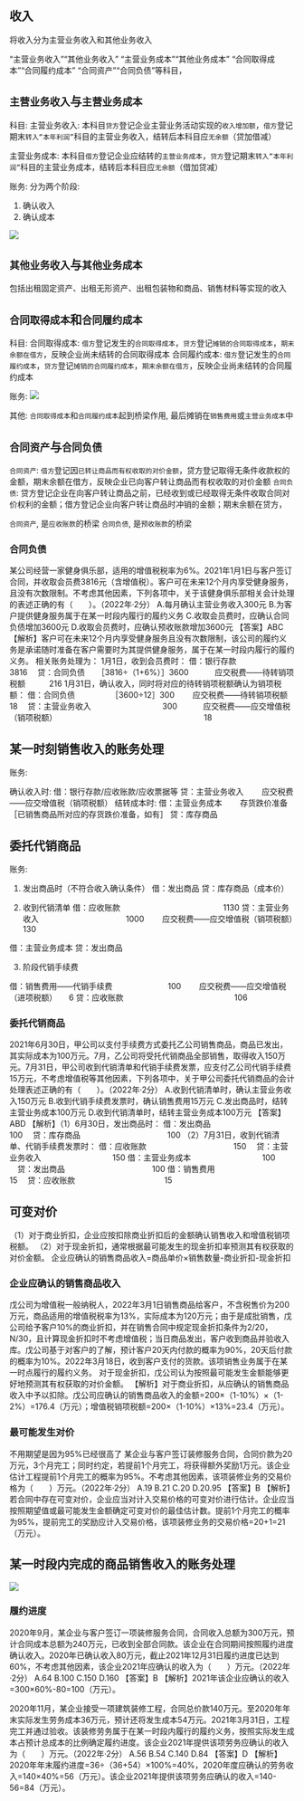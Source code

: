 
## 收入
将收入分为主营业务收入和其他业务收入

“主营业务收入”“其他业务收入”
“主营业务成本”“其他业务成本”
“合同取得成本”“合同履约成本”
“合同资产”“合同负债”等科目，


## `主营业务收入`与`主营业务成本`

科目:
主营业务收入: 本科目`贷方`登记企业主营业务活动实现的`收入增加额`，`借方`登记期末`转入“本年利润”`科目的主营业务收入，结转后本科目应`无余额`（贷加借减）

主营业务成本: 本科目`借方`登记企业应结转的`主营业务成本`，`贷方`登记期末`转入“本年利润”`科目的主营业务成本，结转后本科目应`无余额`（借加贷减）


账务:
分为两个阶段:
1. 确认收入
2. 确认成本


![](./实务_收入/1.png)


## `其他业务收入`与`其他业务成本`
包括出租固定资产、出租无形资产、出租包装物和商品、销售材料等实现的收入


## `合同取得成本`和`合同履约成本`

科目:
合同取得成本: `借方`登记发生的`合同取得成本`，`贷方`登记`摊销的合同取得成本`，`期末余额在借方`，反映企业尚未结转的合同取得成本
合同履约成本: `借方`登记发生的`合同履约成本`，`贷方`登记`摊销的合同履约成本`，`期末余额在借方`，反映企业尚未结转的合同履约成本

账务:
![](./实务_收入/2.png)

其他:
`合同取得成本`和`合同履约成本`起到桥梁作用, 最后摊销在`销售费用`或`主营业务成本`中



## `合同资产`与`合同负债`
`合同资产`: `借方`登记因`已转让商品而有权收取的对价金额`，贷方登记取得无条件收款权的金额，期末余额在借方，反映企业已向客户转让商品而有权收取的对价金额
`合同负债`: 贷方登记企业在向客户转让商品之前，已经收到或已经取得无条件收取合同对价权利的金额；借方登记企业向客户转让商品时冲销的金额；期末余额在贷方，

`合同资产`, 是`应收账款`的桥梁
`合同负债`, 是`预收账款`的桥梁


### 合同负债

某公司经营一家健身俱乐部，适用的增值税税率为6%。2021年1月1日与客户签订合同，并收取会员费3816元（含增值税）。客户可在未来12个月内享受健身服务，且没有次数限制。不考虑其他因素，下列各项中，关于该健身俱乐部相关会计处理的表述正确的有（　　）。（2022年·2分）
A.每月确认主营业务收入300元
B.为客户提供健身服务属于在某一时段内履行的履约义务
C.收取会员费时，应确认合同负债增加3600元
D.收取会员费时，应确认预收账款增加3600元
【答案】ABC
【解析】客户可在未来12个月内享受健身服务且没有次数限制，该公司的履约义务是承诺随时准备在客户需要时为其提供健身服务，属于在某一时段内履行的履约义务。
相关账务处理为：
1月1日，收到会员费时：
借：银行存款　　　　　　　　　　 3816
　贷：合同负债　　［3816÷（1+6%）］3600
　　　应交税费——待转销项税额　　　216
1月31日，确认收入，同时将对应的待转销项税额确认为销项税额：
借：合同负债　　　　　［3600÷12］300
　　应交税费——待转销项税额　　　 18
　贷：主营业务收入　　　　　　　　　300
　　　应交税费——应交增值税（销项税额）
　　　　　　　　　　　　　　　　　　 18


## 某一时刻销售收入的账务处理


账务:

确认收入时:
借：银行存款/应收账款/应收票据等
贷：主营业务收入
　　应交税费——应交增值税（销项税额）
结转成本时:
借：主营业务成本
　　存货跌价准备［已销售商品所对应的存货跌价准备，如有］
贷：库存商品



## 委托代销商品

账务:
1. 发出商品时（不符合收入确认条件）
    借：发出商品
    贷：库存商品（成本价）

2. 收到代销清单
借：应收账款　　　　　　　　　　　　　1130
贷：主营业务收入　　　　　　　　　　　1000
　　应交税费——应交增值税（销项税额）　130

借：主营业务成本
贷：发出商品

3. 阶段代销手续费

借：销售费用——代销手续费　　　　　　　100
　　应交税费——应交增值税（进项税额）　　6
贷：应收账款　　　　　　　　　　　　　　106



### 委托代销商品
2021年6月30日，甲公司以支付手续费方式委托乙公司销售商品，商品已发出，其实际成本为100万元。7月，乙公司将受托代销商品全部销售，取得收入150万元。7月31日，甲公司收到代销清单和代销手续费发票，应支付乙公司代销手续费15万元，不考虑增值税等其他因素，下列各项中，关于甲公司委托代销商品的会计处理表述正确的有（　　）。（2022年·2分）
A.收到代销清单时，确认主营业务收入150万元
B.收到代销手续费发票时，确认销售费用15万元
C.发出商品时，结转主营业务成本100万元
D.收到代销清单时，结转主营业务成本100万元
【答案】ABD
【解析】（1）6月30日，发出商品时：
借：发出商品　　　　　　　　　　　100
　贷：库存商品　　　　　　　　　　　100
（2）7月31日，收到代销清单、代销手续费发票时：
借：应收账款　　　　　　　　　　　150
　贷：主营业务收入　　　　　　　　　150
借：主营业务成本　　　　　　　　　100
　贷：发出商品　　　　　　　　　　　100
借：销售费用　　　　　　　　　　　 15
　贷：应收账款　　　　　　　　　　　 15





## 可变对价





（1）对于商业折扣，企业应按扣除商业折扣后的金额确认销售收入和增值税销项税额。
（2）对于现金折扣，通常根据最可能发生的现金折扣率预测其有权获取的对价金额。
企业应确认的销售商品收入=商品单价×销售数量-商业折扣-现金折扣



### 企业应确认的销售商品收入
戊公司为增值税一般纳税人，2022年3月1日销售商品给客户，不含税售价为200万元，商品适用的增值税税率为13%，实际成本为120万元；由于是成批销售，戊公司给予客户10%的商业折扣，并在销售合同中规定现金折扣条件为2/20，N/30，且计算现金折扣时不考虑增值税；当日商品发出，客户收到商品并验收入库。戊公司基于对客户的了解，预计客户20天内付款的概率为90%，20天后付款的概率为10%。2022年3月18日，收到客户支付的货款。该项销售业务属于在某一时点履行的履约义务。
对于现金折扣，戊公司认为按照最可能发生金额能够更好地预测其有权获取的对价金额。
【解析】对于商业折扣，从应确认的销售商品收入中予以扣除。戊公司应确认的销售商品收入的金额=200×（1-10%）×（1-2%）=176.4（万元）；增值税销项税额=200×（1-10%）×13%=23.4（万元）。

### 最可能发生对价

不用期望是因为95%已经很高了
某企业与客户签订装修服务合同，合同价款为20万元，3个月完工；同时约定，若提前1个月完工，将获得额外奖励1万元。该企业估计工程提前1个月完工的概率为95%。不考虑其他因素，该项装修业务的交易价格为（　　）万元。（2022年·2分）
A.19
B.21
C.20
D.20.95
【答案】B
【解析】若合同中存在可变对价，企业应当对计入交易价格的可变对价进行估计。企业应当按照期望值或最可能发生金额确定可变对价的最佳估计数。提前1个月完工的概率为95%，提前完工的奖励应计入交易价格，该项装修业务的交易价格=20+1=21（万元）。




## 某一时段内完成的商品销售收入的账务处理

![](./实务_收入/3.png)





### 履约进度

2020年9月，某企业与客户签订一项装修服务合同，合同收入总额为300万元，预计合同成本总额为240万元，已收到全部合同款。该企业在合同期间按照履约进度确认收入。2020年已确认收入80万元，截止2021年12月31日履约进度已达到60%，不考虑其他因素，该企业2021年应确认的收入为（　　）万元。（2022年·2分）
A.64
B.100
C.150
D.160
【答案】B
【解析】2021年该企业应确认的收入=300×60%-80=100（万元）。


2020年11月，某企业接受一项建筑装修工程，合同总价款140万元。至2020年年末实际发生劳务成本36万元，预计还将发生成本54万元。2021年3月31日，工程完工并通过验收。该装修劳务属于在某一时段内履行的履约义务，按照实际发生成本占预计总成本的比例确定履约进度。该企业2021年提供该项劳务应确认的收入为（　　）万元。（2022年·2分）
A.56
B.54
C.140
D.84
【答案】D
【解析】2020年年末履约进度=36÷（36+54）×100%=40%，2020年度应确认的劳务收入=140×40%=56（万元）。该企业2021年提供该项劳务应确认的收入=140-56=84（万元）。















